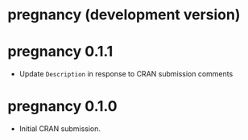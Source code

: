 # pregnancy (development version)

# pregnancy 0.1.1

* Update `Description` in response to CRAN submission comments

# pregnancy 0.1.0

* Initial CRAN submission.
